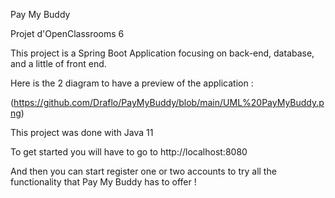 Pay My Buddy

Projet d'OpenClassrooms 6

This project is a Spring Boot Application focusing on back-end, database, and a little of front end.

Here is the 2 diagram to have a preview of the application : 

(https://github.com/Draflo/PayMyBuddy/blob/main/UML%20PayMyBuddy.png)




This project was done with Java 11 

To get started you will have to go to http://localhost:8080

And then you can start register one or two accounts to try all the functionality that Pay My Buddy has to offer ! 